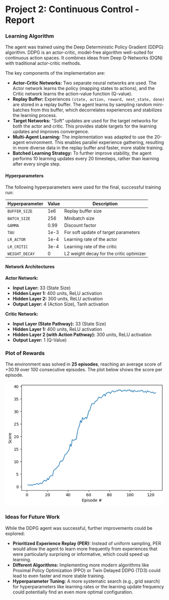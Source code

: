 # Project 2: Continuous Control - Report

### Learning Algorithm

The agent was trained using the Deep Deterministic Policy Gradient (DDPG) algorithm. DDPG is an actor-critic, model-free algorithm well-suited for continuous action spaces. It combines ideas from Deep Q-Networks (DQN) with traditional actor-critic methods.

The key components of the implementation are:
- **Actor-Critic Networks:** Two separate neural networks are used. The Actor network learns the policy (mapping states to actions), and the Critic network learns the action-value function (Q-value).
- **Replay Buffer:** Experiences `(state, action, reward, next_state, done)` are stored in a replay buffer. The agent learns by sampling random mini-batches from this buffer, which decorrelates experiences and stabilizes the learning process.
- **Target Networks:** "Soft" updates are used for the target networks for both the actor and critic. This provides stable targets for the learning updates and improves convergence.
- **Multi-Agent Learning:** The implementation was adapted to use the 20-agent environment. This enables parallel experience gathering, resulting in more diverse data in the replay buffer and faster, more stable training.
- **Batched Learning Strategy:** To further improve stability, the agent performs 10 learning updates every 20 timesteps, rather than learning after every single step.

#### Hyperparameters

The following hyperparameters were used for the final, successful training run:

| Hyperparameter      | Value   | Description                               |
| ------------------- | ------- | ----------------------------------------- |
| `BUFFER_SIZE`       | 1e6     | Replay buffer size                        |
| `BATCH_SIZE`        | 256     | Minibatch size                            |
| `GAMMA`             | 0.99    | Discount factor                           |
| `TAU`               | 1e-3    | For soft update of target parameters      |
| `LR_ACTOR`          | 1e-4    | Learning rate of the actor                |
| `LR_CRITIC`         | 3e-4    | Learning rate of the critic               |
| `WEIGHT_DECAY`      | 0       | L2 weight decay for the critic optimizer  |

#### Network Architectures

**Actor Network:**
- **Input Layer:** 33 (State Size)
- **Hidden Layer 1:** 400 units, ReLU activation
- **Hidden Layer 2:** 300 units, ReLU activation
- **Output Layer:** 4 (Action Size), Tanh activation

**Critic Network:**
- **Input Layer (State Pathway):** 33 (State Size)
- **Hidden Layer 1:** 400 units, ReLU activation
- **Hidden Layer 2 (with Action Pathway):** 300 units, ReLU activation
- **Output Layer:** 1 (Q-Value)

### Plot of Rewards

The environment was solved in **25 episodes**, reaching an average score of +30.19 over 100 consecutive episodes. The plot below shows the score per episode.

![Training Plot](plot.png)

### Ideas for Future Work

While the DDPG agent was successful, further improvements could be explored:
- **Prioritized Experience Replay (PER):** Instead of uniform sampling, PER would allow the agent to learn more frequently from experiences that were particularly surprising or informative, which could speed up learning.
- **Different Algorithms:** Implementing more modern algorithms like Proximal Policy Optimization (PPO) or Twin Delayed DDPG (TD3) could lead to even faster and more stable training.
- **Hyperparameter Tuning:** A more systematic search (e.g., grid search) for hyperparameters like learning rates or the learning update frequency could potentially find an even more optimal configuration.
